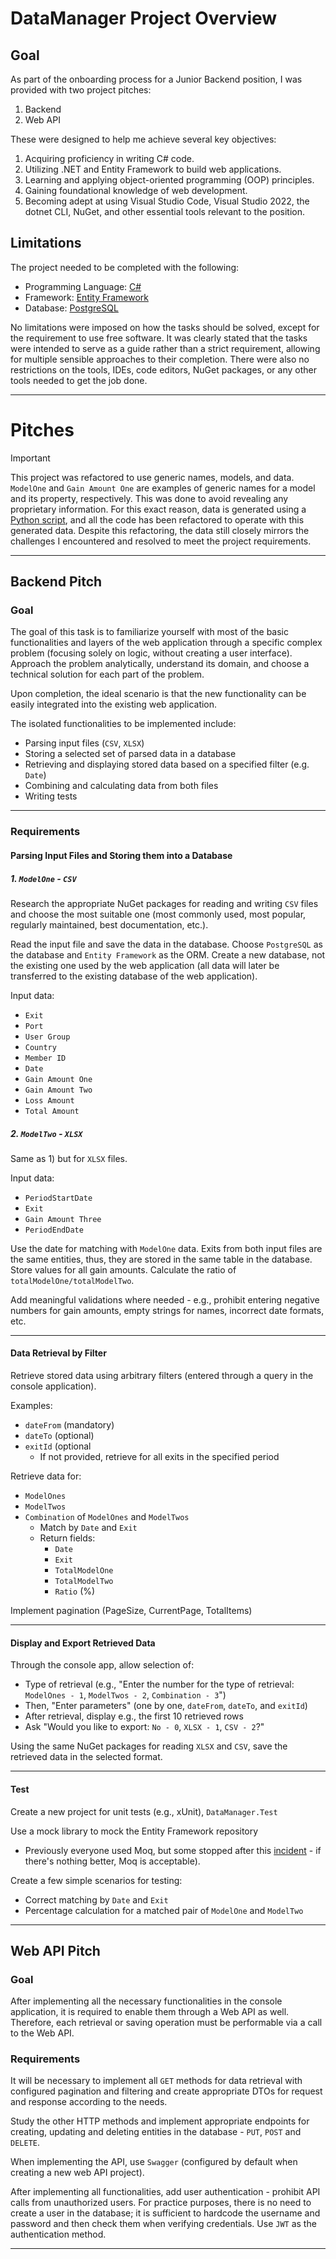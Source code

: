 # DataManager Project Overview

## Goal

As part of the onboarding process for a Junior Backend position, I was provided with two project pitches: 

1. Backend
2. Web API

These were designed to help me achieve several key objectives:

1. Acquiring proficiency in writing C# code.
2. Utilizing .NET and Entity Framework to build web applications.
3. Learning and applying object-oriented programming (OOP) principles.
4. Gaining foundational knowledge of web development.
5. Becoming adept at using Visual Studio Code, Visual Studio 2022, the dotnet CLI, NuGet, and other essential tools relevant to the position.

## Limitations

The project needed to be completed with the following:

- Programming Language: [C#](https://dotnet.microsoft.com/en-us/languages/csharp)
- Framework: [Entity Framework](https://learn.microsoft.com/en-us/ef/)
- Database: [PostgreSQL](https://www.postgresql.org/)

No limitations were imposed on how the tasks should be solved, except for the requirement to use free software. It was clearly stated that the tasks were intended to serve as a guide rather than a strict requirement, allowing for multiple sensible approaches to their completion. There were also no restrictions on the tools, IDEs, code editors, NuGet packages, or any other tools needed to get the job done.
___
# Pitches

> [!IMPORTANT]
> This project was refactored to use generic names, models, and data. `ModelOne` and `Gain Amount One` are examples of generic names for a model and its property, respectively. This was done to avoid revealing any proprietary information. For this exact reason, data is generated using a [Python script](https://github.com/IvanPavlak/Data_Manager/blob/e334610f720c6bb6e9999b82ad9b9a48345bb313/DataManager.Core/Database/Data/generate_data.ipynb), and all the code has been refactored to operate with this generated data. Despite this refactoring, the data still closely mirrors the challenges I encountered and resolved to meet the project requirements.

___
## Backend Pitch

### Goal

The goal of this task is to familiarize yourself with most of the basic functionalities and layers of the web application through a specific complex problem (focusing solely on logic, without creating a user interface). Approach the problem analytically, understand its domain, and choose a technical solution for each part of the problem.

Upon completion, the ideal scenario is that the new functionality can be easily integrated into the existing web application.

The isolated functionalities to be implemented include:

- Parsing input files (`CSV`, `XLSX`)
- Storing a selected set of parsed data in a database
- Retrieving and displaying stored data based on a specified filter (e.g. `Date`)
- Combining and calculating data from both files 
- Writing tests
___
### Requirements

#### Parsing Input Files and Storing them into a Database

##### 1. `ModelOne` - `CSV`

Research the appropriate NuGet packages for reading and writing `CSV` files and choose the most suitable one (most commonly used, most popular, regularly maintained, best documentation, etc.).

Read the input file and save the data in the database. Choose `PostgreSQL` as the database and `Entity Framework` as the ORM. Create a new database, not the existing one used by the web application (all data will later be transferred to the existing database of the web application).

Input data:

- `Exit`
- `Port`
- `User Group`
- `Country`
- `Member ID`
- `Date`
- `Gain Amount One`
- `Gain Amount Two`
- `Loss Amount`
- `Total Amount`

##### 2. `ModelTwo` - `XLSX`

Same as 1) but for `XLSX` files.

Input data: 

- `PeriodStartDate`
- `Exit`
- `Gain Amount Three`
- `PeriodEndDate`

Use the date for matching with `ModelOne` data. Exits from both input files are the same entities, thus, they are stored in the same table in the database. Store values for all gain amounts. Calculate the ratio of `totalModelOne/totalModelTwo`.

Add meaningful validations where needed - e.g., prohibit entering negative numbers for gain amounts, empty strings for names, incorrect date formats, etc.
___
#### Data Retrieval by Filter

Retrieve stored data using arbitrary filters (entered through a query in the console application).

Examples:

- `dateFrom` (mandatory)
- `dateTo` (optional)
- `exitId` (optional
	- If not provided, retrieve for all exits in the specified period

Retrieve data for:

- `ModelOnes`
- `ModelTwos`
- `Combination` of `ModelOnes` and `ModelTwos`
    - Match by `Date` and `Exit`
    - Return fields: 
	    - `Date`
	    - `Exit`
	    - `TotalModelOne`
	    - `TotalModelTwo`
	    - `Ratio` (%)

Implement pagination (PageSize, CurrentPage, TotalItems)
___
#### Display and Export Retrieved Data

Through the console app, allow selection of:

- Type of retrieval (e.g., "Enter the number for the type of retrieval: `ModelOnes - 1`, `ModelTwos - 2`, `Combination - 3`")
- Then, "Enter parameters" (one by one, `dateFrom`, `dateTo`, and `exitId`)
- After retrieval, display e.g., the first 10 retrieved rows
- Ask "Would you like to export: `No - 0`, `XLSX - 1`, `CSV - 2`?"

Using the same NuGet packages for reading `XLSX` and `CSV`, save the retrieved data in the selected format.
___
#### Test

Create a new project for unit tests (e.g., xUnit), `DataManager.Test`

Use a mock library to mock the Entity Framework repository
- Previously everyone used Moq, but some stopped after this [incident](https://snyk.io/blog/moq-package-exfiltrates-user-emails/) - if there's nothing better, Moq is acceptable).

Create a few simple scenarios for testing:

- Correct matching by `Date` and `Exit`
- Percentage calculation for a matched pair of `ModelOne` and `ModelTwo`
___
## Web API Pitch

### Goal

After implementing all the necessary functionalities in the console application, it is required to enable them through a Web API as well. Therefore, each retrieval or saving operation must be performable via a call to the Web API.
### Requirements

It will be necessary to implement all `GET` methods for data retrieval with configured pagination and filtering and create appropriate DTOs for request and response according to the needs.

Study the other HTTP methods and implement appropriate endpoints for creating, updating and deleting entities in the database - `PUT`, `POST` and `DELETE`.

When implementing the API, use `Swagger` (configured by default when creating a new web API project).

After implementing all functionalities, add user authentication - prohibit API calls from unauthorized users. For practice purposes, there is no need to create a user in the database; it is sufficient to hardcode the username and password and then check them when verifying credentials. Use `JWT` as the authentication method.
___
